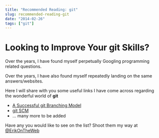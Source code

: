 ```yaml
---
title: "Recommended Reading: git"
slug: recommended-reading-git
date: "2014-02-26"
tags: ["git"]
---
```


# Looking to Improve Your git Skills?

Over the years, I have found myself perpetually Googling programming related questions.

Over the years, I have also found myself repeatedly landing on the same answers/websites.

Here I will share with you some useful links I have come across regarding the wonderful world of **git**

* [A Successful git Branching Model](http://nvie.com/posts/a-successful-git-branching-model/)
* [git SCM](http://git-scm.com/)
* ... many more to be added

Have any you would like to see on the list? Shoot them my way at [@ErikOnTheWeb](https://twitter.com/ErikOnTheWeb)
